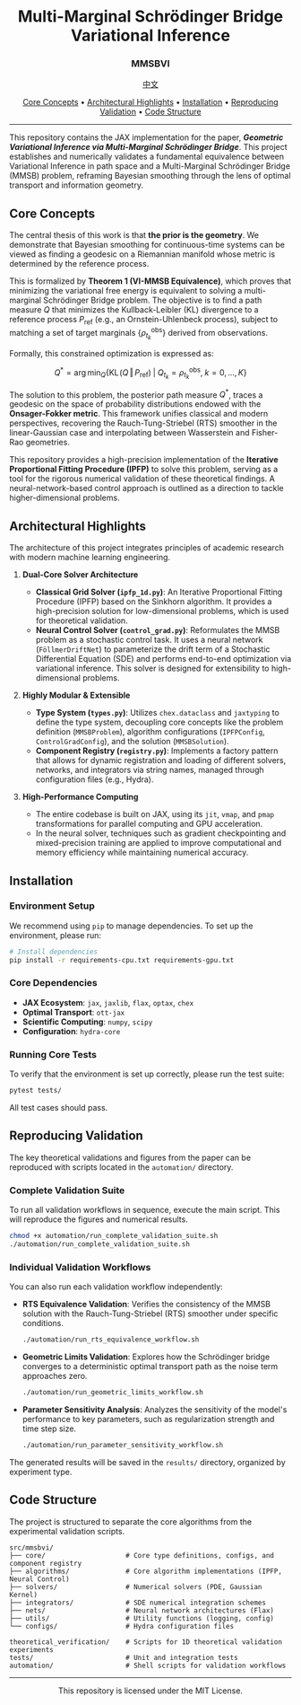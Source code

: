 <div align="center">
<h1>Multi-Marginal Schrödinger Bridge Variational Inference</h1>
<h3>MMSBVI</h3>
</div>

<p align="center">
  <a href="README_CN.md">中文</a> 


<p align="center">
  <a href="#core-concepts">Core Concepts</a> •
  <a href="#architectural-highlights">Architectural Highlights</a> •
  <a href="#installation">Installation</a> •
  <a href="#reproducing-validation">Reproducing Validation</a> •
  <a href="#code-structure">Code Structure</a>
</p>

---

This repository contains the JAX implementation for the paper, ***Geometric Variational Inference via Multi-Marginal Schrödinger Bridge***. This project establishes and numerically validates a fundamental equivalence between Variational Inference in path space and a Multi-Marginal Schrödinger Bridge (MMSB) problem, reframing Bayesian smoothing through the lens of optimal transport and information geometry.

## Core Concepts

The central thesis of this work is that **the prior is the geometry**. We demonstrate that Bayesian smoothing for continuous-time systems can be viewed as finding a geodesic on a Riemannian manifold whose metric is determined by the reference process.

This is formalized by **Theorem 1 (VI-MMSB Equivalence)**, which proves that minimizing the variational free energy is equivalent to solving a multi-marginal Schrödinger Bridge problem. The objective is to find a path measure $Q$ that minimizes the Kullback-Leibler (KL) divergence to a reference process $P_{\text{ref}}$ (e.g., an Ornstein-Uhlenbeck process), subject to matching a set of target marginals $\{\rho_{t_k}^{\text{obs}}\}$ derived from observations.

Formally, this constrained optimization is expressed as:

$$
Q^{*}
  = \operatorname{arg\,min}_{Q}
    \left\{
      \mathrm{KL}\!\bigl(Q\,\Vert\,P_{\text{ref}}\bigr)
      \;\middle|\;
      Q_{t_k} = \rho_{t_k}^{\text{obs}},\; k = 0,\dots,K
    \right\}
$$

The solution to this problem, the posterior path measure $Q^*$, traces a geodesic on the space of probability distributions endowed with the **Onsager-Fokker metric**. This framework unifies classical and modern perspectives, recovering the Rauch-Tung-Striebel (RTS) smoother in the linear-Gaussian case and interpolating between Wasserstein and Fisher-Rao geometries.

This repository provides a high-precision implementation of the **Iterative Proportional Fitting Procedure (IPFP)** to solve this problem, serving as a tool for the rigorous numerical validation of these theoretical findings. A neural-network-based control approach is outlined as a direction to tackle higher-dimensional problems.

## Architectural Highlights

The architecture of this project integrates principles of academic research with modern machine learning engineering.

1.  **Dual-Core Solver Architecture**
    *   **Classical Grid Solver (`ipfp_1d.py`)**: An Iterative Proportional Fitting Procedure (IPFP) based on the Sinkhorn algorithm. It provides a high-precision solution for low-dimensional problems, which is used for theoretical validation.
    *   **Neural Control Solver (`control_grad.py`)**: Reformulates the MMSB problem as a stochastic control task. It uses a neural network (`FöllmerDriftNet`) to parameterize the drift term of a Stochastic Differential Equation (SDE) and performs end-to-end optimization via variational inference. This solver is designed for extensibility to high-dimensional problems.

2.  **Highly Modular & Extensible**
    *   **Type System (`types.py`)**: Utilizes `chex.dataclass` and `jaxtyping` to define the type system, decoupling core concepts like the problem definition (`MMSBProblem`), algorithm configurations (`IPFPConfig`, `ControlGradConfig`), and the solution (`MMSBSolution`).
    *   **Component Registry (`registry.py`)**: Implements a factory pattern that allows for dynamic registration and loading of different solvers, networks, and integrators via string names, managed through configuration files (e.g., Hydra).

3.  **High-Performance Computing**
    *   The entire codebase is built on JAX, using its `jit`, `vmap`, and `pmap` transformations for parallel computing and GPU acceleration.
    *   In the neural solver, techniques such as gradient checkpointing and mixed-precision training are applied to improve computational and memory efficiency while maintaining numerical accuracy.

## Installation

### Environment Setup
We recommend using `pip` to manage dependencies. To set up the environment, please run:
```bash
# Install dependencies
pip install -r requirements-cpu.txt requirements-gpu.txt
```

### Core Dependencies
*   **JAX Ecosystem**: `jax`, `jaxlib`, `flax`, `optax`, `chex`
*   **Optimal Transport**: `ott-jax`
*   **Scientific Computing**: `numpy`, `scipy`
*   **Configuration**: `hydra-core`

### Running Core Tests
To verify that the environment is set up correctly, please run the test suite:
```bash
pytest tests/
```
All test cases should pass.

## Reproducing Validation

The key theoretical validations and figures from the paper can be reproduced with scripts located in the `automation/` directory.

### Complete Validation Suite
To run all validation workflows in sequence, execute the main script. This will reproduce the figures and numerical results.
```bash
chmod +x automation/run_complete_validation_suite.sh
./automation/run_complete_validation_suite.sh
```

### Individual Validation Workflows
You can also run each validation workflow independently:
*   **RTS Equivalence Validation**: Verifies the consistency of the MMSB solution with the Rauch-Tung-Striebel (RTS) smoother under specific conditions.
    ```bash
    ./automation/run_rts_equivalence_workflow.sh
    ```
*   **Geometric Limits Validation**: Explores how the Schrödinger bridge converges to a deterministic optimal transport path as the noise term approaches zero.
    ```bash
    ./automation/run_geometric_limits_workflow.sh
    ```
*   **Parameter Sensitivity Analysis**: Analyzes the sensitivity of the model's performance to key parameters, such as regularization strength and time step size.
    ```bash
    ./automation/run_parameter_sensitivity_workflow.sh
    ```
The generated results will be saved in the `results/` directory, organized by experiment type.

## Code Structure

The project is structured to separate the core algorithms from the experimental validation scripts.

```
src/mmsbvi/
├── core/                    # Core type definitions, configs, and component registry
├── algorithms/              # Core algorithm implementations (IPFP, Neural Control)
├── solvers/                 # Numerical solvers (PDE, Gaussian Kernel)
├── integrators/             # SDE numerical integration schemes
├── nets/                    # Neural network architectures (Flax)
├── utils/                   # Utility functions (logging, config)
└── configs/                 # Hydra configuration files

theoretical_verification/    # Scripts for 1D theoretical validation experiments
tests/                       # Unit and integration tests
automation/                  # Shell scripts for validation workflows
```

---

<div align="center">
This repository is licensed under the MIT License.
</div>